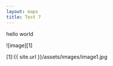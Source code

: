 ```yaml
---
layout: maps
title: Test 7
---
```


hello world

![image][1]

[1]:{{ site.url }}/assets/images/image1.jpg